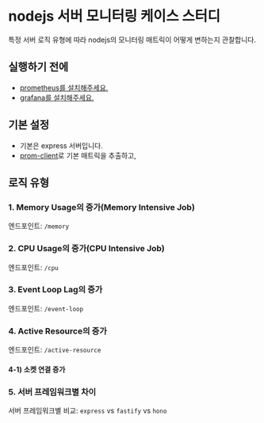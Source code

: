 # nodejs 서버 모니터링 케이스 스터디

특정 서버 로직 유형에 따라 nodejs의 모니터링 매트릭이 어떻게 변하는지 관찰합니다.

## 실행하기 전에

- [prometheus를 설치해주세요.](https://prometheus.io/docs/prometheus/latest/installation/)
- [grafana를 설치해주세요.](https://grafana.com/docs/grafana/latest/setup-grafana/installation/)

## 기본 설정

- 기본은 express 서버입니다.
- [prom-client]()로 기본 매트릭을 추출하고,

## 로직 유형

### 1. Memory Usage의 증가(Memory Intensive Job)

엔드포인트: `/memory`

### 2. CPU Usage의 증가(CPU Intensive Job)

엔드포인트: `/cpu`

### 3. Event Loop Lag의 증가

엔드포인트: `/event-loop`

### 4. Active Resource의 증가

엔드포인트: `/active-resource`

#### 4-1) 소켓 연결 증가

### 5. 서버 프레임워크별 차이

서버 프레임워크별 비교: `express` vs `fastify` vs `hono`
